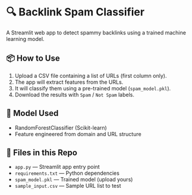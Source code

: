 # 🔍 Backlink Spam Classifier

A Streamlit web app to detect spammy backlinks using a trained machine learning model.

## 📦 How to Use

1. Upload a CSV file containing a list of URLs (first column only).
2. The app will extract features from the URLs.
3. It will classify them using a pre-trained model (`spam_model.pkl`).
4. Download the results with `Spam` / `Not Spam` labels.

## 🧠 Model Used

- RandomForestClassifier (Scikit-learn)
- Feature engineered from domain and URL structure

## 📂 Files in this Repo

- `app.py` — Streamlit app entry point
- `requirements.txt` — Python dependencies
- `spam_model.pkl` — Trained model (upload yours)
- `sample_input.csv` — Sample URL list to test
